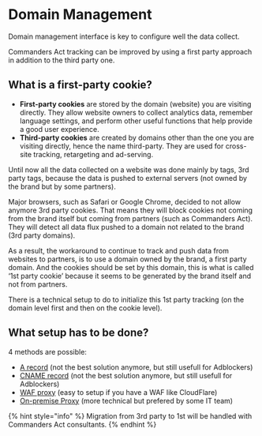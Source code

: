 # Domain Management

Domain management interface is key to configure well the data collect.

Commanders Act tracking can be improved by using a first party approach in addition to the third party one.

## What is a first-party cookie?

* **First-party cookies** are stored by the domain (website) you are visiting directly. They allow website owners to collect analytics data, remember language settings, and perform other useful functions that help provide a good user experience.
* **Third-party cookies** are created by domains other than the one you are visiting directly, hence the name third-party. They are used for cross-site tracking, retargeting and ad-serving.

Until now all the data collected on a website was done mainly by tags, 3rd party tags, because the data is pushed to external servers (not owned by the brand but by some partners).

Major browsers, such as Safari or Google Chrome, decided to not allow anymore 3rd party cookies. That means they will block cookies not coming from the brand itself but coming from partners (such as Commanders Act). They will detect all data flux pushed to a domain not related to the brand (3rd party domains).

As a result, the workaround to continue to track and push data from websites to partners, is to use a domain owned by the brand, a first party domain. And the cookies should be set by this domain, this is what is called ‘1st party cookie’ because it seems to be generated by the brand itself and not from partners.

There is a technical setup to do to initialize this 1st party tracking (on the domain level first and then on the cookie level).

## What setup has to be done?

4 methods are possible:

* [A record](a-record.md)  (not the best solution anymore, but still usefull for Adblockers)
* [CNAME record](cname-record.md) (not the best solution anymore, but still usefull for Adblockers)
* [WAF proxy](waf-proxy-cloudflare.md) (easy to setup if you have a WAF like CloudFlare)
* [On-premise Proxy](on-premise-proxy.md) (more technical but prefered by some IT team)

{% hint style="info" %}
Migration from 3rd party to 1st will be handled with Commanders Act consultants.
{% endhint %}
